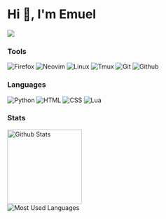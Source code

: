 <div  align="left">
  <h1>Hi 👋, I'm Emuel</h1>
  <img src="https://komarev.com/ghpvc/?username=emuel-vassallo&color=1f1f1f&style=for-the-badge&"/>
  <br />

  ### Tools
  ![Firefox](https://img.shields.io/badge/-Firefox-05122A?style=for-the-badge&color=202020&logo=firefox&logoColor=FF7139) ![Neovim](https://img.shields.io/badge/-NeoVim-05122A?style=for-the-badge&color=202020&logo=neovim&logoColor=2357A143) ![Linux](https://img.shields.io/badge/-Linux-05122A?style=for-the-badge&color=202020&logo=linux&logoColor=dfb914) ![Tmux](https://img.shields.io/badge/-Tmux-05122A?style=for-the-badge&color=202020&logo=tmux&) ![Git](https://img.shields.io/badge/-Git-05122A?style=for-the-badge&color=202020&logo=git) ![Github](https://img.shields.io/badge/-GitHub-05122A?style=for-the-badge&color=202020&logo=github)

  ### Languages

  ![Python](https://img.shields.io/badge/-Python-05122A?style=for-the-badge&color=202020&logo=python&logoColor=34709F) ![HTML](https://img.shields.io/badge/-Html-05122A?style=for-the-badge&color=202020&logo=html5) ![CSS](https://img.shields.io/badge/-Css-05122A?style=for-the-badge&color=202020&logo=css3&logoColor=2C9DD7) ![Lua](https://img.shields.io/badge/-Lua-05122A?style=for-the-badge&color=202020&logo=lua&logoColor=443E9D)

  ### Stats

  <img height="170" src="https://github-readme-stats.vercel.app/api?username=emuel-vassallo&show_icons=true&bg_color=151515&border_color=424242&title_color=e8e3e3&text_color=e8e3e3&icon_color=f5f5f5" alt="Github Stats" />
  <br />
   <img src="https://github-readme-stats.vercel.app/api/top-langs/?username=emuel-vassallo&layout=compact&show_icons=true&bg_color=151515&border_color=424242&title_color=e8e3e3&text_color=e8e3e3&icon_color=f5f5f5&langs_count=6" alt="Most Used Languages" />
</div>
